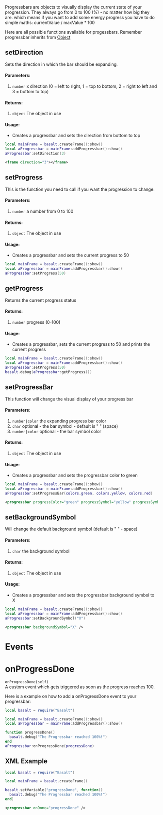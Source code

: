 Progressbars are objects to visually display the current state of your progression. They always go from 0 to 100 (%) - no matter how big they are. which means if you
want to add some energy progress you have to do simple maths: currentValue / maxValue * 100

Here are all possible functions available for progessbars. Remember progressbar inherits from [Object](objects/Object.md)

## setDirection
Sets the direction in which the bar should be expanding.

#### Parameters: 
1. `number` x direction (0 = left to right, 1 = top to bottom, 2 = right to left and 3 = bottom to top)

#### Returns:
1. `object` The object in use

#### Usage:
* Creates a progressbar and sets the direction from bottom to top
```lua
local mainFrame = basalt.createFrame():show()
local aProgressbar = mainFrame:addProgressbar():show()
aProgressbar:setDirection(3)
```

```xml
<frame direction="3"></frame>
```

## setProgress
This is the function you need to call if you want the progression to change.

#### Parameters: 
1. `number` a number from 0 to 100

#### Returns:
1. `object` The object in use

#### Usage:
* Creates a progressbar and sets the current progress to 50
```lua
local mainFrame = basalt.createFrame():show()
local aProgressbar = mainFrame:addProgressbar():show()
aProgressbar:setProgress(50)
```

## getProgress
Returns the current progress status

#### Returns:
1. `number` progress (0-100)

#### Usage:
* Creates a progressbar, sets the current progress to 50 and prints the current progress
```lua
local mainFrame = basalt.createFrame():show()
local aProgressbar = mainFrame:addProgressbar():show()
aProgressbar:setProgress(50)
basalt.debug(aProgressbar:getProgress())
```

## setProgressBar
This function will change the visual display of your progress bar

#### Parameters: 
1. `number|color` the expanding progress bar color
2. `char` optional - the bar symbol - default is " " (space)
3. `number|color` optional - the bar symbol color

#### Returns:
1. `object` The object in use

#### Usage:
* Creates a progressbar and sets the progressbar color to green
```lua
local mainFrame = basalt.createFrame():show()
local aProgressbar = mainFrame:addProgressbar():show()
aProgressbar:setProgressBar(colors.green, colors.yellow, colors.red)
```

```xml
<progressbar progressColor="green" progressSymbol="yellow" progressSymbolColor="red" />
```

## setBackgroundSymbol
Will change the default background symbol (default is " " - space)

#### Parameters: 
1. `char` the background symbol

#### Returns:
1. `object` The object in use

#### Usage:
* Creates a progressbar and sets the progressbar background symbol to X
```lua
local mainFrame = basalt.createFrame():show()
local aProgressbar = mainFrame:addProgressbar():show()
aProgressbar:setBackgroundSymbol("X")
```

```xml
<progressbar backgroundSymbol="X" />
```

# Events

# onProgressDone
`onProgressDone(self)`<br>
A custom event which gets triggered as soon as the progress reaches 100.

Here is a example on how to add a onProgressDone event to your progressbar:

```lua
local basalt = require("Basalt")

local mainFrame = basalt.createFrame():show()
local aProgressbar = mainFrame:addProgressbar():show()

function progressDone()
  basalt.debug("The Progressbar reached 100%!")
end
aProgressbar:onProgressDone(progressDone)
```

## XML Example

```lua
local basalt = require("Basalt")

local mainFrame = basalt.createFrame()

basalt.setVariable("progressDone", function()
  basalt.debug("The Progressbar reached 100%!")
end)
```

```xml
<progressbar onDone="progressDone" />
```

